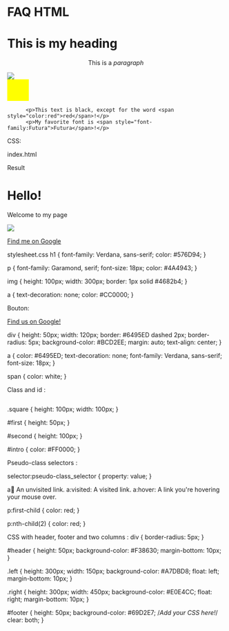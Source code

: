 FAQ HTML
========

<!DOCTYPE html>
<html>
     <head>
          <title>This my title</title>
     </head>
     <body>
         <h1>This is my heading</h1>
<!-- Different headings from h1 to h6 -->
         <p align="center">This is a <em>paragraph</em></p>
         <img src="http://www.example.com/image.jpeg" />
         <a href="http://www.example.com/link.html>This is a link</a>
<!-- Ordered List -->
         <ol>
              <li>1st <strong>item</strong></li>
              <li>2nd item</li>          
         </ol>
<!-- Unordered List -->
         <ul>
              <li>1st item</li>
              <li>2nd item</li>          
         </ol>
     </body>
</html>

Style:

   * font-size: 14px

   * color: orange

   * font-family: Bodoni

   * background-color: blue


Tables:

<html>
    <head>
        <title>Table Time</title>
    </head>
   
    <body>
       
        <table style="border-collapse:collapse;">
            <thead>
                <tr>
                    <th colspan="2">Famous Monsters by Birth Year</th>
                </tr>
                <tr style="border-bottom:1px solid black;">
                    <th style="padding:5px;color:red"><em>Famous Monster</em></th>
                    <th style="padding:5px;border-left:1px solid black;color:red"><em>Birth Year</em></th>
                </tr>
            </thead>
            <tbody>
                <tr>
                    <td style="padding:5px;">King Kong</td>
                    <td style="padding:5px;border-left:1px solid black;">1933</td>    
                </tr>
               
                <tr>
                    <td style="padding:5px;">Dracula</td>
                    <td style="padding:5px;border-left:1px solid black;">1897</td>
                </tr>
               
                <tr>
                    <td style="padding:5px;">Bride of Frankenstein</td>
                    <td style="padding:5px;border-left:1px solid black;">1944</td>
                </tr>
            </tbody>
        </table>
       
    </body>


</html>

Div et Span:
          <div style="width:50px; height:50px; background-color:green"></div>
          <a href="http://www.google.com">
              <div style="width:50px; height:50px; background-color:yellow"></div>
         </a>

          <p>This text is black, except for the word <span style="color:red">red</span>!</p> 
          <p>My favorite font is <span style="font-family:Futura">Futura</span>!</p> 

CSS:

<link type="text/css" rel="stylesheet" href="stylesheet.css"/>

index.html
<!DOCTYPE html>
<html>
     <head>
         <link type="text/css" rel="stylesheet" href="stylesheet.css"
          <title>Result</title>
     </head>
     <body>
         <h1>Hello!</h1>
         <p>Welcome to my page</p>
         <img src="http://hearstcommerce.ca/customcontent/members/premium/sample.jpg" />
         <p>
             <a href="http://www.google.com">Find me on Google</a>
         </p>
     </body>
</html>

stylesheet.css
h1 {
    font-family: Verdana, sans-serif;
    color: #576D94;
}


p {
    font-family: Garamond, serif;
    font-size: 18px;
    color: #4A4943;
}


img {
    height: 100px;
    width: 300px;
    border: 1px solid #4682b4;
}


a {
    text-decoration: none;
    color: #CC0000;
}

 Bouton:

<div>     
     <a href="http://www.google.com">Find us on <span>Google!</span></a>
</div>



div {
    height: 50px;
    width: 120px;
    border: #6495ED dashed 2px;
    border-radius: 5px;
    background-color: #BCD2EE;
    margin: auto;
    text-align: center;
}


a {
    color: #6495ED;
    text-decoration: none;
    font-family: Verdana, sans-serif;
    font-size: 18px;
}


span {
    color: white;
}

Class and id :

<div class="square"></div>
<img class="square"/>
<td class="square"></td>

.square {
    height: 100px;
    width: 100px;
}

<div id="first"></div>
<div id="second"></div>
<p id="intro"></p>

#first {
    height: 50px;
}

#second {
    height: 100px;
}

#intro {
    color: #FF0000;
}

Pseudo-class selectors :

selector:pseudo-class_selector {
    property: value;
}

a:link: An unvisited link.
a:visited: A visited link.
a:hover: A link you're hovering your mouse over.

p:first-child {
    color: red;
}

p:nth-child(2) {
    color: red;
}


CSS with header, footer and two columns : 
div {
	border-radius: 5px;
}

#header {
	height: 50px;
	background-color: #F38630;
	margin-bottom: 10px;
}

.left {
	height: 300px;
	width: 150px;
	background-color: #A7DBD8;
	float: left;
	margin-bottom: 10px;
}

.right {
	height: 300px;
	width: 450px;
	background-color: #E0E4CC;
	float: right;
	margin-bottom: 10px;
}

#footer {
	height: 50px;
	background-color: #69D2E7;
	/*Add your CSS here!*/
    clear: both;
}